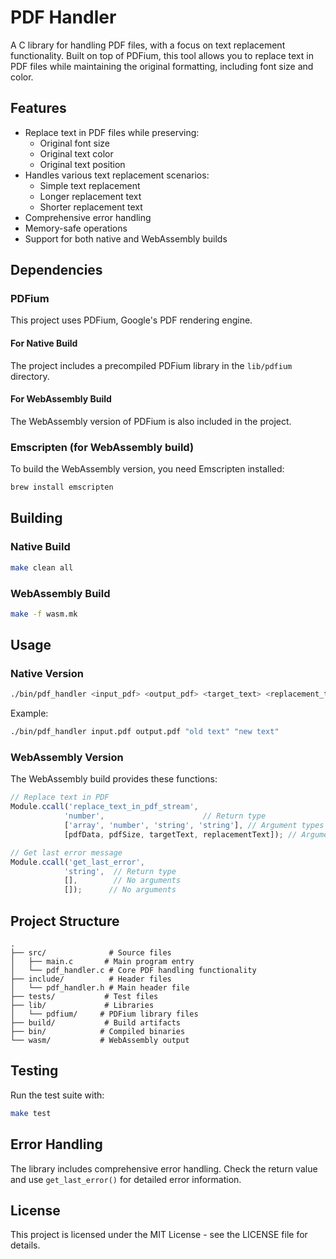 # PDF Handler

A C library for handling PDF files, with a focus on text replacement functionality. Built on top of PDFium, this tool allows you to replace text in PDF files while maintaining the original formatting, including font size and color.

## Features

- Replace text in PDF files while preserving:
  - Original font size
  - Original text color
  - Original text position
- Handles various text replacement scenarios:
  - Simple text replacement
  - Longer replacement text
  - Shorter replacement text
- Comprehensive error handling
- Memory-safe operations
- Support for both native and WebAssembly builds

## Dependencies

### PDFium
This project uses PDFium, Google's PDF rendering engine. 

#### For Native Build
The project includes a precompiled PDFium library in the `lib/pdfium` directory.

#### For WebAssembly Build
The WebAssembly version of PDFium is also included in the project.

### Emscripten (for WebAssembly build)
To build the WebAssembly version, you need Emscripten installed:
```bash
brew install emscripten
```

## Building

### Native Build
```bash
make clean all
```

### WebAssembly Build
```bash
make -f wasm.mk
```

## Usage

### Native Version
```bash
./bin/pdf_handler <input_pdf> <output_pdf> <target_text> <replacement_text>
```

Example:
```bash
./bin/pdf_handler input.pdf output.pdf "old text" "new text"
```

### WebAssembly Version
The WebAssembly build provides these functions:
```javascript
// Replace text in PDF
Module.ccall('replace_text_in_pdf_stream', 
            'number',                      // Return type
            ['array', 'number', 'string', 'string'], // Argument types
            [pdfData, pdfSize, targetText, replacementText]); // Arguments

// Get last error message
Module.ccall('get_last_error',
            'string',  // Return type
            [],        // No arguments
            []);      // No arguments
```

## Project Structure

```
.
├── src/              # Source files
│   ├── main.c       # Main program entry
│   └── pdf_handler.c # Core PDF handling functionality
├── include/          # Header files
│   └── pdf_handler.h # Main header file
├── tests/           # Test files
├── lib/             # Libraries
│   └── pdfium/     # PDFium library files
├── build/           # Build artifacts
├── bin/            # Compiled binaries
└── wasm/           # WebAssembly output
```

## Testing

Run the test suite with:
```bash
make test
```

## Error Handling

The library includes comprehensive error handling. Check the return value and use `get_last_error()` for detailed error information.

## License

This project is licensed under the MIT License - see the LICENSE file for details.
